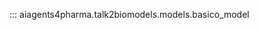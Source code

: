 <!-- ---
hide:
  - navigation
  - toc
--- -->

::: aiagents4pharma.talk2biomodels.models.basico_model